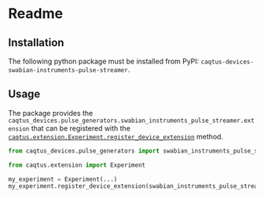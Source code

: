 Readme
======

Installation
------------

The following python package must be installed from PyPI: `caqtus-devices-swabian-instruments-pulse-streamer`.

Usage
-----

The package provides the `caqtus_devices.pulse_generators.swabian_instruments_pulse_streamer.extension` that
can be registered with the 
[`caqtus.extension.Experiment.register_device_extension`](https://caqtus.readthedocs.io/en/latest/_autosummary/caqtus.extension.Experiment.html#caqtus.extension.Experiment.register_device_extension) 
method.

```python
from caqtus_devices.pulse_generators import swabian_instruments_pulse_streamer

from caqtus.extension import Experiment

my_experiment = Experiment(...)
my_experiment.register_device_extension(swabian_instruments_pulse_streamer.extension)

```
